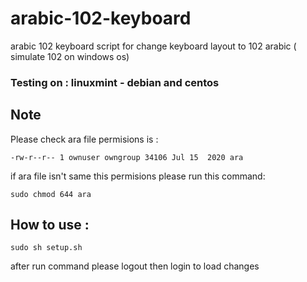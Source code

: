 # arabic-102-keyboard

arabic 102 keyboard script for change keyboard layout to 102 arabic ( simulate 102 on windows os)

### Testing on : linuxmint - debian and centos

## Note

Please check ara file permisions is :
```
-rw-r--r-- 1 ownuser owngroup 34106 Jul 15  2020 ara
```
if ara file isn't same this permisions please run this command:
```
sudo chmod 644 ara
```

## How to use :

```
sudo sh setup.sh
```
after run command please logout then login to load changes
